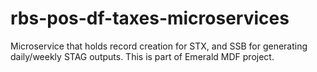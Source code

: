 # rbs-pos-df-taxes-microservices
Microservice that holds record creation for STX, and SSB for generating daily/weekly STAG outputs. This is part of Emerald MDF project.
